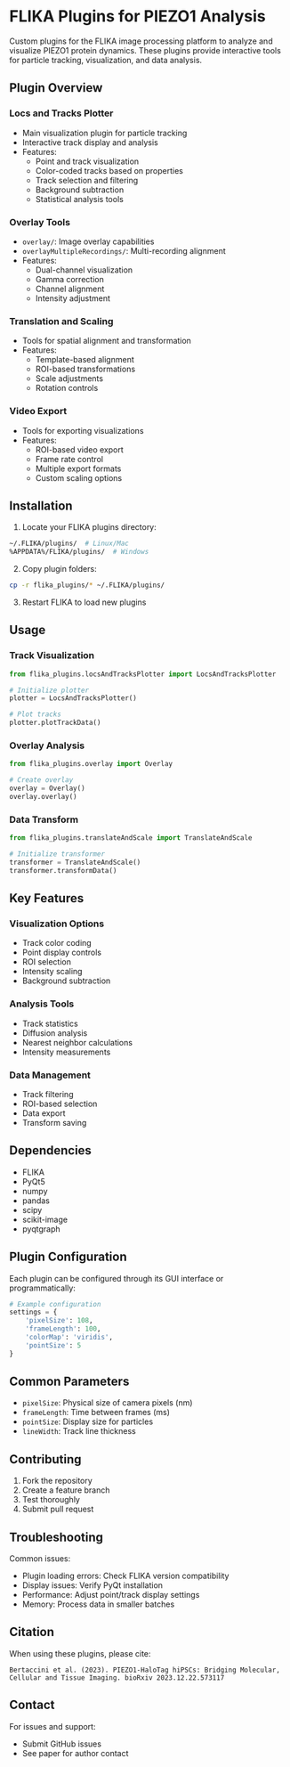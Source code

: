 # FLIKA Plugins for PIEZO1 Analysis

Custom plugins for the FLIKA image processing platform to analyze and visualize PIEZO1 protein dynamics. These plugins provide interactive tools for particle tracking, visualization, and data analysis.

## Plugin Overview

### Locs and Tracks Plotter
- Main visualization plugin for particle tracking
- Interactive track display and analysis
- Features:
  - Point and track visualization
  - Color-coded tracks based on properties
  - Track selection and filtering
  - Background subtraction
  - Statistical analysis tools

### Overlay Tools
- `overlay/`: Image overlay capabilities
- `overlayMultipleRecordings/`: Multi-recording alignment
- Features:
  - Dual-channel visualization
  - Gamma correction
  - Channel alignment
  - Intensity adjustment

### Translation and Scaling
- Tools for spatial alignment and transformation
- Features:
  - Template-based alignment
  - ROI-based transformations
  - Scale adjustments
  - Rotation controls

### Video Export
- Tools for exporting visualizations
- Features:
  - ROI-based video export
  - Frame rate control
  - Multiple export formats
  - Custom scaling options

## Installation

1. Locate your FLIKA plugins directory:
```bash
~/.FLIKA/plugins/  # Linux/Mac
%APPDATA%/FLIKA/plugins/  # Windows
```

2. Copy plugin folders:
```bash
cp -r flika_plugins/* ~/.FLIKA/plugins/
```

3. Restart FLIKA to load new plugins

## Usage

### Track Visualization
```python
from flika_plugins.locsAndTracksPlotter import LocsAndTracksPlotter

# Initialize plotter
plotter = LocsAndTracksPlotter()

# Plot tracks
plotter.plotTrackData()
```

### Overlay Analysis
```python
from flika_plugins.overlay import Overlay

# Create overlay
overlay = Overlay()
overlay.overlay()
```

### Data Transform
```python
from flika_plugins.translateAndScale import TranslateAndScale

# Initialize transformer
transformer = TranslateAndScale()
transformer.transformData()
```

## Key Features

### Visualization Options
- Track color coding
- Point display controls
- ROI selection
- Intensity scaling
- Background subtraction

### Analysis Tools
- Track statistics
- Diffusion analysis
- Nearest neighbor calculations
- Intensity measurements

### Data Management
- Track filtering
- ROI-based selection
- Data export
- Transform saving

## Dependencies

- FLIKA
- PyQt5
- numpy
- pandas
- scipy
- scikit-image
- pyqtgraph

## Plugin Configuration

Each plugin can be configured through its GUI interface or programmatically:

```python
# Example configuration
settings = {
    'pixelSize': 108,
    'frameLength': 100,
    'colorMap': 'viridis',
    'pointSize': 5
}
```

## Common Parameters

- `pixelSize`: Physical size of camera pixels (nm)
- `frameLength`: Time between frames (ms)
- `pointSize`: Display size for particles
- `lineWidth`: Track line thickness

## Contributing

1. Fork the repository
2. Create a feature branch
3. Test thoroughly
4. Submit pull request

## Troubleshooting

Common issues:
- Plugin loading errors: Check FLIKA version compatibility
- Display issues: Verify PyQt installation
- Performance: Adjust point/track display settings
- Memory: Process data in smaller batches

## Citation

When using these plugins, please cite:
```
Bertaccini et al. (2023). PIEZO1-HaloTag hiPSCs: Bridging Molecular, 
Cellular and Tissue Imaging. bioRxiv 2023.12.22.573117
```

## Contact

For issues and support:
- Submit GitHub issues
- See paper for author contact
